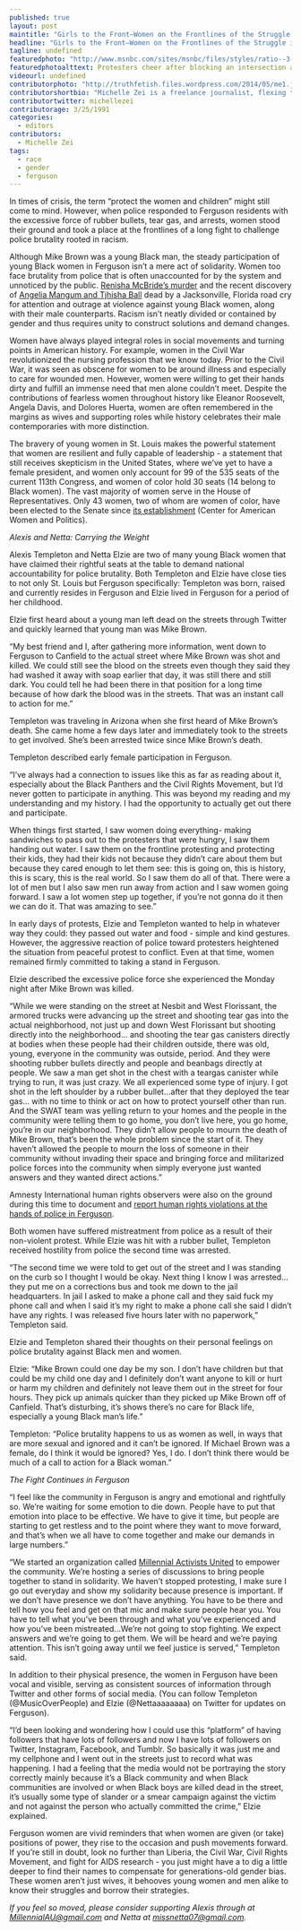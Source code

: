 ```yaml
---
published: true
layout: post
maintitle: "Girls to the Front—Women on the Frontlines of the Struggle in Ferguson - {Young}ist"
headline: "Girls to the Front—Women on the Frontlines of the Struggle in Ferguson"
tagline: undefined
featuredphoto: "http://www.msnbc.com/sites/msnbc/files/styles/ratio--3-2--830x553/public/articles/rtr49loh.jpg?itok=2DUXHKTA"
featuredphotoalttext: Protesters cheer after blocking an intersection after a vigil in St. Louis, Mo. on Oct. 9, 2014. (Photo by Jim Young/Reuters)
videourl: undefined
contributorphoto: "http://truthfetish.files.wordpress.com/2014/05/me1.jpg"
contributorshortbio: "Michelle Zei is a freelance journalist, flexing the power of the pen."
contributortwitter: michellezei
contributorage: 3/25/1991
categories: 
  - editors
contributors: 
  - Michelle Zei
tags: 
  - race
  - gender
  - ferguson
---
```

In times of crisis, the term “protect the women and children” might still come to mind. However, when police responded to Ferguson residents with the excessive force of rubber bullets, tear gas, and arrests, women stood their ground and took a place at the frontlines of a long fight to challenge police brutality rooted in racism. 

Although Mike Brown was a young Black man, the steady participation of young Black women in Ferguson isn’t a mere act of solidarity. Women too face brutality from police that is often unaccounted for by the system and unnoticed by the public. [Renisha McBride’s murder](http://colorlines.com/archives/2014/08/guilty_verdict_returned_in_renisha_mcbride_trial.html) and the recent discovery of [Angelia Mangum and Tjhisha Ball](http://www.google.com/url?q=http%3A%2F%2Fwww.salon.com%2F2014%2F09%2F25%2Fgrisly_murder_ignored_how_we_failed_angelia_mangum_and_tjhisha_ball%2F&sa=D&sntz=1&usg=AFQjCNGt7-HMgam1uM-_Y6jP7pBO9jYt9Q) dead by a Jacksonville, Florida road cry for attention and outrage at violence against young Black women, along with their male counterparts. Racism isn’t neatly divided or contained by gender and thus requires unity to construct solutions and demand changes.

Women have always played integral roles in social movements and turning points in American history. For example, women in the Civil War revolutionized the nursing profession that we know today. Prior to the Civil War, it was seen as obscene for women to be around illness and especially to care for wounded men. However, women were willing to get their hands dirty and fulfill an immense need that men alone couldn’t meet. Despite the contributions of fearless women throughout history like Eleanor Roosevelt, Angela Davis, and Dolores Huerta, women are often remembered in the margins as wives and supporting roles while history celebrates their male contemporaries with more distinction. 

The bravery of young women in St. Louis makes the powerful statement that women are resilient and fully capable of leadership - a statement that still receives skepticism in the United States, where we’ve yet to have a female president, and women only account for 99 of the 535 seats of the current 113th Congress, and women of color hold 30 seats (14 belong to Black women). The vast majority of women serve in the House of Representatives. Only 43 women, two of whom are women of color, have been elected to the Senate since [its establishment](http://www.cawp.rutgers.edu/fast_facts/levels_of_office/documents/cong.pdf)
(Center for American Women and Politics).

_Alexis and Netta: Carrying the Weight_

Alexis Templeton and Netta Elzie are two of many young Black women that have claimed their rightful seats at the table to demand national accountability for police brutality. Both Templeton and Elzie have close ties to not only St. Louis but Ferguson specifically: Templeton was born, raised and currently resides in Ferguson and Elzie lived in Ferguson for a period of her childhood. 

Elzie first heard about a young man left dead on the streets through Twitter and quickly learned that young man was Mike Brown.

“My best friend and I, after gathering more information, went down to Ferguson to Canfield to the actual street where Mike Brown was shot and killed. We could still see the blood on the streets even though they said they had washed it away with soap earlier that day, it was still there and still dark. You could tell he had been there in that position for a long time because of how dark the blood was in the streets. That was an instant call to action for me.” 

Templeton was traveling in Arizona when she first heard of Mike Brown’s death. She came home a few days later and immediately took to the streets to get involved. She’s been arrested twice since Mike Brown’s death.  

Templeton described early female participation in Ferguson.

“I’ve always had a connection to issues like this as far as reading about it, especially about the Black Panthers and the Civil Rights Movement, but I’d never gotten to participate in anything. This was beyond my reading and my understanding and my history. I had the opportunity to actually get out there and participate. 
 
When things first started, I saw women doing everything- making sandwiches to pass out to the protesters that were hungry, I saw them handing out water. I saw them on the frontline protesting and protecting their kids, they had their kids not because they didn’t care about them but because they cared enough to let them see: this is going on, this is history, this is scary, this is the real world. So I saw them do all of that. There were a lot of men but I also saw men run away from action and I saw women going forward. I saw a lot women step up together, if you’re not gonna do it then we can do it. That was amazing to see.” 

In early days of protests, Elzie and Templeton wanted to help in whatever way they could: they passed out water and food - simple and kind gestures. However, the aggressive reaction of police toward protesters heightened the situation from peaceful protest to conflict. Even at that time, women remained firmly committed to taking a stand in Ferguson. 

Elzie described the excessive police force she experienced the Monday night after Mike Brown was killed.  

“While we were standing on the street at Nesbit and West Florissant, the armored trucks were advancing up the street and shooting tear gas into the actual neighborhood, not just up and down West Florissant but shooting directly into the neighborhood… and shooting the tear gas canisters directly at bodies when these people had their children outside, there was old, young, everyone in the community was outside, period. And they were shooting rubber bullets directly and people and beanbags directly at people. We saw a man get shot in the chest with a teargas canister while trying to run, it was just crazy. We all experienced some type of injury. I got shot in the left shoulder by a rubber bullet…after that they deployed the tear gas… with no time to think or act on how to protect yourself other than run. And the SWAT team was yelling return to your homes and the people in the community were telling them to go home, you don’t live here, you go home, you’re in our neighborhood. They didn’t allow people to mourn the death of Mike Brown, that’s been the whole problem since the start of it. They haven’t allowed the people to mourn the loss of someone in their community without invading their space and bringing force and militarized police forces into the community when simply everyone just wanted answers and they wanted direct actions.”  

Amnesty International human rights observers were also on the ground during this time to document and [report human rights violations at the hands of police in Ferguson](http://www.amnestyusa.org/news/press-releases/amnesty-international-sends-human-rights-delegation-to-ferguson-missouri). 

Both women have suffered mistreatment from police as a result of their non-violent protest. While Elzie was hit with a rubber bullet, Templeton received hostility from police the second time was arrested. 

“The second time we were told to get out of the street and I was standing on the curb so I thought I would be okay. Next thing I know I was arrested…they put me on a corrections bus and took me down to the jail headquarters. In jail I asked to make a phone call and they said fuck my phone call and when I said it’s my right to make a phone call she said I didn’t have any rights. I was released five hours later with no paperwork,” Templeton said. 

Elzie and Templeton shared their thoughts on their personal feelings on police brutality against Black men and women. 

Elzie: “Mike Brown could one day be my son. I don’t have children but that could be my child one day and I definitely don’t want anyone to kill or hurt or harm my children and definitely not leave them out in the street for four hours. They pick up animals quicker than they picked up Mike Brown off of Canfield. That’s disturbing, it’s shows there’s no care for Black life, especially a young Black man’s life.”

Templeton: “Police brutality happens to us as women as well, in ways that are more sexual and ignored and it can’t be ignored. If Michael Brown was a female, do I think it would be ignored?  Yes, I do. I don’t think there would be much of a call to action for a Black woman.”

_The Fight Continues in Ferguson_

“I feel like the community in Ferguson is angry and emotional and rightfully so. We’re waiting for some emotion to die down. People have to put that emotion into place to be effective. We have to give it time, but people are starting to get restless and to the point where they want to move forward, and that’s when we all have to come together and make our demands in large numbers.” 

“We started an organization called [Millennial Activists United](http://millennialau.tumblr.com/) to empower the community. We’re hosting a series of discussions to bring people together to stand in solidarity. We haven’t stopped protesting, I make sure I go out everyday and show my solidarity because presence is important.  If we don’t have presence we don’t have anything. You have to be there and tell how you feel and get on that mic and make sure people hear you. You have to tell what you’ve been through and what you’ve experienced and how you’ve been mistreated…We’re not going to stop fighting. We expect answers and we’re going to get them. We will be heard and we’re paying attention. This isn’t going away until we feel justice is served,” Templeton said.

In addition to their physical presence, the women in Ferguson have been vocal and visible, serving as consistent sources of information through Twitter and other forms of social media. (You can follow Templeton (@MusicOverPeople) and Elzie (@Nettaaaaaaaa) on Twitter for updates on Ferguson). 

“I’d been looking and wondering how I could use this “platform” of having followers that have lots of followers and now I have lots of followers on Twitter, Instagram, Facebook, and Tumblr. So basically it was just me and my cellphone and I went out in the streets just to record what was happening. I had a feeling that the media would not be portraying the story correctly mainly because it’s a Black community and when Black communities are involved or when Black boys are killed dead in the street, it’s usually some type of slander or a smear campaign against the victim and not against the person who actually committed the crime,” Elzie explained.

Ferguson women are vivid reminders that when women are given (or take) positions of power, they rise to the occasion and push movements forward. If you’re still in doubt, look no further than Liberia, the Civil War, Civil Rights Movement, and fight for AIDS research - you just might have a to dig a little deeper to find their names to compensate for generations-old gender bias. These women aren’t just wives, it behooves young women and men alike to know their struggles and borrow their strategies.

_If you feel so moved, please consider supporting Alexis through at MillennialAU@gmail.com and Netta at missnetta07@gmail.com._
